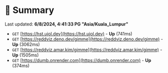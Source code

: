 # 📖 Summary
Last updated: **6/8/2024, 4:41:33 PG "Asia/Kuala_Lumpur"**

- `GET` [https://hst.ujol.dev](https://hst.ujol.dev) - **Up** (741ms)
- `GET` [https://reddviz.deno.dev/gimme](https://reddviz.deno.dev/gimme) - **Up** (3062ms)
- `GET` [https://reddviz.amar.kim/gimme](https://reddviz.amar.kim/gimme) - **Up** (1505ms)
- `GET` [https://dumb.onrender.com](https://dumb.onrender.com) - **Up** (374ms)
